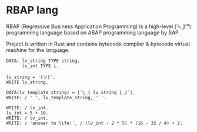 # RBAP lang

RBAP (Regressive Business Application Programming) is a high-level ( ͡~ ͜ʖ ͡°) programming language
based on ABAP programming language by SAP.

Project is written in Rust and contains bytecode compiler & bytecode virtual machine for the language.

```abap
DATA: lv_string TYPE string,
      lv_int TYPE i.

lv_string = '(ツ)'.
WRITE lv_string.

DATA(lv_template_string) = |¯\_{ lv_string }_/¯|.
WRITE: / ' ', lv_template_string, ' '.

WRITE: / lv_int.
lv_int = 5 + 10.
WRITE: / lv_int.
WRITE: / 'answer to life:', / (lv_int - 2 * 5) * (16 - 32 / 4) + 2;
```
